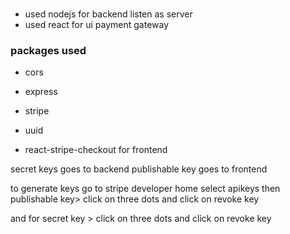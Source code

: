 #

- used nodejs for backend listen as server
- used react for ui payment gateway

### packages used

- cors
- express
- stripe
- uuid

- react-stripe-checkout for frontend

secret keys goes to backend
publishable key goes to frontend

to generate keys go to stripe developer home select apikeys then publishable key> click on three dots and click on revoke key

and for secret key > click on three dots and click on revoke key
